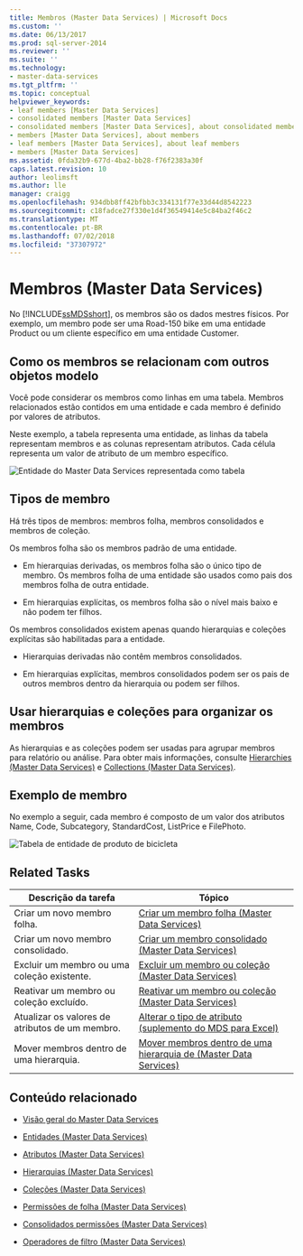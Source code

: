 ```yaml
---
title: Membros (Master Data Services) | Microsoft Docs
ms.custom: ''
ms.date: 06/13/2017
ms.prod: sql-server-2014
ms.reviewer: ''
ms.suite: ''
ms.technology:
- master-data-services
ms.tgt_pltfrm: ''
ms.topic: conceptual
helpviewer_keywords:
- leaf members [Master Data Services]
- consolidated members [Master Data Services]
- consolidated members [Master Data Services], about consolidated members
- members [Master Data Services], about members
- leaf members [Master Data Services], about leaf members
- members [Master Data Services]
ms.assetid: 0fda32b9-677d-4ba2-bb28-f76f2383a30f
caps.latest.revision: 10
author: leolimsft
ms.author: lle
manager: craigg
ms.openlocfilehash: 934dbb8ff42bfbb3c334131f77e33d44d8542223
ms.sourcegitcommit: c18fadce27f330e1d4f36549414e5c84ba2f46c2
ms.translationtype: MT
ms.contentlocale: pt-BR
ms.lasthandoff: 07/02/2018
ms.locfileid: "37307972"
---
```

# <a name="members-master-data-services"></a>Membros (Master Data Services)
  No [!INCLUDE[ssMDSshort](../includes/ssmdsshort-md.md)], os membros são os dados mestres físicos. Por exemplo, um membro pode ser uma Road-150 bike em uma entidade Product ou um cliente específico em uma entidade Customer.  
  
## <a name="how-members-relate-to-other-model-objects"></a>Como os membros se relacionam com outros objetos modelo  
 Você pode considerar os membros como linhas em uma tabela. Membros relacionados estão contidos em uma entidade e cada membro é definido por valores de atributos.  
  
 Neste exemplo, a tabela representa uma entidade, as linhas da tabela representam membros e as colunas representam atributos. Cada célula representa um valor de atributo de um membro específico.  
  
 ![Entidade do Master Data Services representada como tabela](../../2014/master-data-services/media/mds-conc-entity-table.gif "Entidade do Master Data Services representada como tabela")  
  
## <a name="member-types"></a>Tipos de membro  
 Há três tipos de membros: membros folha, membros consolidados e membros de coleção.  
  
 Os membros folha são os membros padrão de uma entidade.  
  
-   Em hierarquias derivadas, os membros folha são o único tipo de membro. Os membros folha de uma entidade são usados como pais dos membros folha de outra entidade.  
  
-   Em hierarquias explícitas, os membros folha são o nível mais baixo e não podem ter filhos.  
  
 Os membros consolidados existem apenas quando hierarquias e coleções explícitas são habilitadas para a entidade.  
  
-   Hierarquias derivadas não contêm membros consolidados.  
  
-   Em hierarquias explícitas, membros consolidados podem ser os pais de outros membros dentro da hierarquia ou podem ser filhos.  
  
## <a name="use-hierarchies-and-collections-to-organize-members"></a>Usar hierarquias e coleções para organizar os membros  
 As hierarquias e as coleções podem ser usadas para agrupar membros para relatório ou análise. Para obter mais informações, consulte [Hierarchies &#40;Master Data Services&#41;](hierarchies-master-data-services.md) e [Collections &#40;Master Data Services&#41;](../../2014/master-data-services/collections-master-data-services.md).  
  
## <a name="member-example"></a>Exemplo de membro  
 No exemplo a seguir, cada membro é composto de um valor dos atributos Name, Code, Subcategory, StandardCost, ListPrice e FilePhoto.  
  
 ![Tabela de entidade de produto de bicicleta](../../2014/master-data-services/media/mds-conc-entity-table-w-data.gif "Tabela de entidade de produto de bicicleta")  
  
## <a name="related-tasks"></a>Related Tasks  
  
|Descrição da tarefa|Tópico|  
|----------------------|-----------|  
|Criar um novo membro folha.|[Criar um membro folha &#40;Master Data Services&#41;](../../2014/master-data-services/create-a-leaf-member-master-data-services.md)|  
|Criar um novo membro consolidado.|[Criar um membro consolidado &#40;Master Data Services&#41;](../../2014/master-data-services/create-a-consolidated-member-master-data-services.md)|  
|Excluir um membro ou uma coleção existente.|[Excluir um membro ou coleção &#40;Master Data Services&#41;](../../2014/master-data-services/delete-a-member-or-collection-master-data-services.md)|  
|Reativar um membro ou coleção excluído.|[Reativar um membro ou coleção &#40;Master Data Services&#41;](../../2014/master-data-services/reactivate-a-member-or-collection-master-data-services.md)|  
|Atualizar os valores de atributos de um membro.|[Alterar o tipo de atributo &#40;suplemento do MDS para Excel&#41;](microsoft-excel-add-in/change-the-attribute-type-mds-add-in-for-excel.md)|  
|Mover membros dentro de uma hierarquia.|[Mover membros dentro de uma hierarquia de &#40;Master Data Services&#41;](../../2014/master-data-services/move-members-within-a-hierarchy-master-data-services.md)|  
  
## <a name="related-content"></a>Conteúdo relacionado  
  
-   [Visão geral do Master Data Services](master-data-services-overview-mds.md)  
  
-   [Entidades &#40;Master Data Services&#41;](../../2014/master-data-services/entities-master-data-services.md)  
  
-   [Atributos &#40;Master Data Services&#41;](../../2014/master-data-services/attributes-master-data-services.md)  
  
-   [Hierarquias &#40;Master Data Services&#41;](hierarchies-master-data-services.md)  
  
-   [Coleções &#40;Master Data Services&#41;](../../2014/master-data-services/collections-master-data-services.md)  
  
-   [Permissões de folha &#40;Master Data Services&#41;](../../2014/master-data-services/leaf-permissions-master-data-services.md)  
  
-   [Consolidados permissões &#40;Master Data Services&#41;](../../2014/master-data-services/consolidated-permissions-master-data-services.md)  
  
-   [Operadores de filtro &#40;Master Data Services&#41;](../../2014/master-data-services/filter-operators-master-data-services.md)  
  
  
